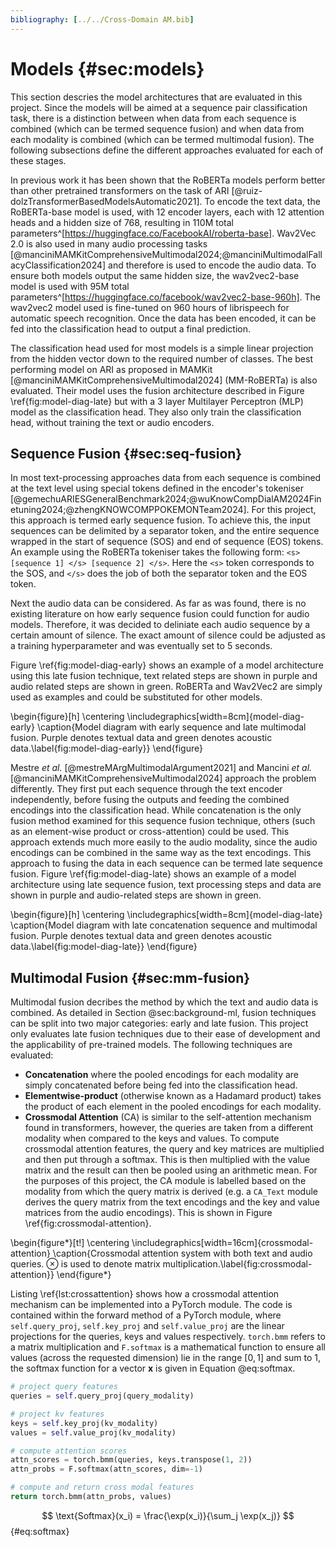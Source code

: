 ```yaml
---
bibliography: [../../Cross-Domain AM.bib]
---
```


# Models {#sec:models}

This section descries the model architectures that are evaluated in this project. Since the models will be aimed at a sequence pair classification task, there is a distinction between when data from each sequence is combined (which can be termed sequence fusion) and when data from each modality is combined (which can be termed multimodal fusion). The following subsections define the different approaches evaluated for each of these stages.

In previous work it has been shown that the RoBERTa models perform better than other pretrained transformers on the task of ARI [@ruiz-dolzTransformerBasedModelsAutomatic2021]. To encode the text data, the RoBERTa-base model is used, with 12 encoder layers, each with 12 attention heads and a hidden size of 768, resulting in 110M total parameters^[https://huggingface.co/FacebookAI/roberta-base]. Wav2Vec 2.0 is also used in many audio processing tasks [@manciniMAMKitComprehensiveMultimodal2024;@manciniMultimodalFallacyClassification2024] and therefore is used to encode the audio data. To ensure both models output the same hidden size, the wav2vec2-base model is used with 95M total parameters^[https://huggingface.co/facebook/wav2vec2-base-960h]. The wav2vec2 model used is fine-tuned on 960 hours of librispeech for automatic speech recognition. Once the data has been encoded, it can be fed into the classification head to output a final prediction.

The classification head used for most models is a simple linear projection from the hidden vector down to the required number of classes. The best performing model on ARI as proposed in MAMKit [@manciniMAMKitComprehensiveMultimodal2024] (MM-RoBERTa) is also evaluated. Their model uses the fusion architecture described in Figure \ref{fig:model-diag-late} but with a 3 layer Multilayer Perceptron (MLP) model as the classification head. They also only train the classification head, without training the text or audio encoders.

## Sequence Fusion {#sec:seq-fusion}

In most text-processing approaches data from each sequence is combined at the text level using special tokens defined in the encoder's tokeniser [@gemechuARIESGeneralBenchmark2024;@wuKnowCompDialAM2024Finetuning2024;@zhengKNOWCOMPPOKEMONTeam2024]. For this project, this approach is termed early sequence fusion. To achieve this, the input sequences can be delimited by a separator token, and the entire sequence wrapped in the start of sequence (SOS) and end of sequence (EOS) tokens. An example using the RoBERTa tokeniser takes the following form: `<s> [sequence 1] </s> [sequence 2] </s>`. Here the `<s>` token corresponds to the SOS, and `</s>` does the job of both the separator token and the EOS token.

Next the audio data can be considered. As far as was found, there is no existing literature on how early sequence fusion could function for audio models. Therefore, it was decided to deliniate each audio sequence by a certain amount of silence. The exact amount of silence could be adjusted as a training hyperparameter and was eventually set to 5 seconds.

Figure \ref{fig:model-diag-early} shows an example of a model architecture using this late fusion technique, text related steps are shown in purple and audio related steps are shown in green. RoBERTa and Wav2Vec2 are simply used as examples and could be substituted for other models.

\begin{figure}[h]
\centering
\includegraphics[width=8cm]{model-diag-early}
\caption{Model diagram with early sequence and late multimodal fusion. Purple denotes textual data and green denotes acoustic data.\label{fig:model-diag-early}}
\end{figure}

Mestre *et al.* [@mestreMArgMultimodalArgument2021] and Mancini *et al.* [@manciniMAMKitComprehensiveMultimodal2024] approach the problem differently. They first put each sequence through the text encoder independently, before fusing the outputs and feeding the combined encodings into the classification head. While concatenation is the only fusion method examined for this sequence fusion technique, others (such as an element-wise product or cross-attention) could be used. This approach extends much more easily to the audio modality, since the audio encodings can be combined in the same way as the text encodings. This approach to fusing the data in each sequence can be termed late sequence fusion. Figure \ref{fig:model-diag-late} shows an example of a model architecture using late sequence fusion, text processing steps and data are shown in purple and audio-related steps are shown in green.

\begin{figure}[h]
\centering
\includegraphics[width=8cm]{model-diag-late}
\caption{Model diagram with late concatenation sequence and multimodal fusion. Purple denotes textual data and green denotes acoustic data.\label{fig:model-diag-late}}
\end{figure}

## Multimodal Fusion {#sec:mm-fusion}

Multimodal fusion decribes the method by which the text and audio data is combined. As detailed in Section @sec:background-ml, fusion techniques can be split into two major categories: early and late fusion. This project only evaluates late fusion techniques due to their ease of development and the applicability of pre-trained models. The following techniques are evaluated:

- **Concatenation** where the pooled encodings for each modality are simply concatenated before being fed into the classification head.
- **Elementwise-product** (otherwise known as a Hadamard product) takes the product of each element in the pooled encodings for each modality.
- **Crossmodal Attention** (CA) is similar to the self-attention mechanism found in transformers, however, the queries are taken from a different modality when compared to the keys and values. To compute crossmodal attention features, the query and key matrices are multiplied and then put through a softmax. This is then multiplied with the value matrix and the result can then be pooled using an arithmetic mean. For the purposes of this project, the CA module is labelled based on the modality from which the query matrix is derived (e.g. a `CA_Text` module derives the query matrix from the text encodings and the key and value matrices from the audio encodings). This is shown in Figure \ref{fig:crossmodal-attention}.

\begin{figure*}[t!]
\centering
\includegraphics[width=16cm]{crossmodal-attention}
\caption{Crossmodal attention system with both text and audio queries. $\otimes$ is used to denote matrix multiplication.\label{fig:crossmodal-attention}}
\end{figure*}

Listing \ref{lst:crossattention} shows how a crossmodal attention mechanism can be implemented into a PyTorch module. The code is contained within the forward method of a PyTorch module, where `self.query_proj`, `self.key_proj` and `self.value_proj` are the linear projections for the queries, keys and values respectively. `torch.bmm` refers to a matrix multiplication and `F.softmax` is a mathematical function to ensure all values (across the requested dimension) lie in the range $[0,1]$ and sum to 1, the softmax function for a vector $\mathbf{x}$ is given in Equation @eq:softmax.

```py {#lst:crossattention .numberLines caption="PyTorch forward method for a crossmodal attention mechanism."}
# project query features
queries = self.query_proj(query_modality)

# project kv features
keys = self.key_proj(kv_modality)
values = self.value_proj(kv_modality)

# compute attention scores
attn_scores = torch.bmm(queries, keys.transpose(1, 2))
attn_probs = F.softmax(attn_scores, dim=-1)

# compute and return cross modal features
return torch.bmm(attn_probs, values)
```

$$ \text{Softmax}(x_i) = \frac{\exp(x_i)}{\sum_j \exp(x_j)} $$ {#eq:softmax}